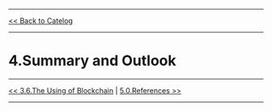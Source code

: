 ***

[<< Back to Catelog](0.Catalog.md)

*** 

# 4.Summary and Outlook 


***

[<< 3.6.The Using of Blockchain](3.6.The_Using_of_Blockchain.md) | [5.0.References >>](5.0.References.md)

***
